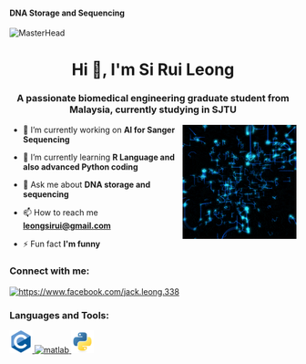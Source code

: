 #### DNA Storage and Sequencing
![MasterHead](https://wp.technologyreview.com/wp-content/uploads/2017/05/dna-ms_0-7.gif?fit=1456,818)

<h1 align="center">Hi 👋, I'm Si Rui Leong</h1>
<h3 align="center">A passionate biomedical engineering graduate student from Malaysia, currently studying in SJTU</h3>
<img align="right" alt="Coding" width="200" src="https://github.com/jackleong23/jackleong23/blob/main/AI%20hif.gif">

- 🔭 I’m currently working on **AI for Sanger Sequencing**

- 🌱 I’m currently learning **R Language and also advanced Python coding**

- 💬 Ask me about **DNA storage and sequencing**

- 📫 How to reach me **leongsirui@gmail.com**

- ⚡ Fun fact **I'm funny**

<h3 align="left">Connect with me:</h3>
<p align="left">
<a href="https://fb.com/https://www.facebook.com/jack.leong.338" target="blank"><img align="center" src="https://raw.githubusercontent.com/rahuldkjain/github-profile-readme-generator/master/src/images/icons/Social/facebook.svg" alt="https://www.facebook.com/jack.leong.338" height="30" width="40" /></a>
</p>

<h3 align="left">Languages and Tools:</h3>
<p align="left"> <a href="https://www.cprogramming.com/" target="_blank" rel="noreferrer"> <img src="https://raw.githubusercontent.com/devicons/devicon/master/icons/c/c-original.svg" alt="c" width="40" height="40"/> </a> <a href="https://www.mathworks.com/" target="_blank" rel="noreferrer"> <img src="https://upload.wikimedia.org/wikipedia/commons/2/21/Matlab_Logo.png" alt="matlab" width="40" height="40"/> </a> <a href="https://www.python.org" target="_blank" rel="noreferrer"> <img src="https://raw.githubusercontent.com/devicons/devicon/master/icons/python/python-original.svg" alt="python" width="40" height="40"/> </a> </p>
